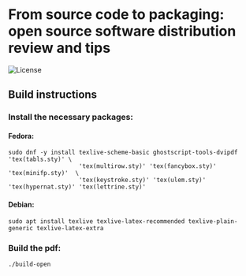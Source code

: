 # From source code to packaging: open source software distribution review and tips

![License][license]

## Build instructions

### Install the necessary packages:

#### Fedora:

```
sudo dnf -y install texlive-scheme-basic ghostscript-tools-dvipdf 'tex(tabls.sty)' \
                    'tex(multirow.sty)' 'tex(fancybox.sty)'  'tex(minifp.sty)'  \
                    'tex(keystroke.sty)' 'tex(ulem.sty)' 'tex(hypernat.sty)' 'tex(lettrine.sty)'  
```

#### Debian:

```
sudo apt install texlive texlive-latex-recommended texlive-plain-generic texlive-latex-extra
```

### Build the pdf:

```
./build-open
```

[license]:https://img.shields.io/badge/License-CC_BY_4.0-blue
